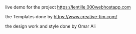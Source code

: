 live demo for the project https://lentille.000webhostapp.com


the Templates done by https://www.creative-tim.com/ 

the design work and style done by Omar Ali
